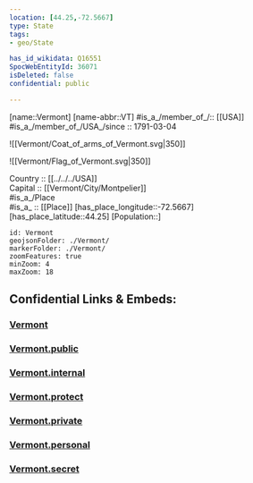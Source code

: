 ```yaml
---
location: [44.25,-72.5667] 
type: State
tags:
- geo/State

has_id_wikidata: Q16551 
SpocWebEntityId: 36071
isDeleted: false
confidential: public

---
```

[name::Vermont] 
[name-abbr::VT] 
#is_a_/member_of_/:: [[USA]]
#is_a_/member_of_/USA_/since :: 1791-03-04


![[Vermont/Coat_of_arms_of_Vermont.svg|350]] 

![[Vermont/Flag_of_Vermont.svg|350]] 


Country :: [[../../../USA]]  
Capital :: [[Vermont/City/Montpelier]]  
#is_a_/Place  
#is_a_ :: [[Place]] 
[has_place_longitude::-72.5667] 
[has_place_latitude::44.25] 
[Population::] 



```leaflet
id: Vermont
geojsonFolder: ./Vermont/
markerFolder: ./Vermont/
zoomFeatures: true 
minZoom: 4 
maxZoom: 18
```


## Confidential Links & Embeds: 

### [Vermont](/_Standards/Earth/Continent/America~North/USA/USA~Eastern/Vermont.md) 

### [Vermont.public](/_public/Earth/Continent/America~North/USA/USA~Eastern/Vermont.public.md) 

### [Vermont.internal](/_internal/Earth/Continent/America~North/USA/USA~Eastern/Vermont.internal.md) 

### [Vermont.protect](/_protect/Earth/Continent/America~North/USA/USA~Eastern/Vermont.protect.md) 

### [Vermont.private](/_private/Earth/Continent/America~North/USA/USA~Eastern/Vermont.private.md) 

### [Vermont.personal](/_personal/Earth/Continent/America~North/USA/USA~Eastern/Vermont.personal.md) 

### [Vermont.secret](/_secret/Earth/Continent/America~North/USA/USA~Eastern/Vermont.secret.md)

